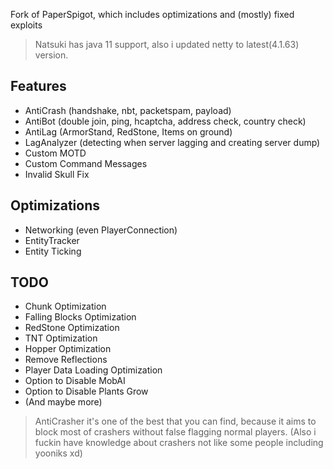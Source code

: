 Fork of PaperSpigot, which includes optimizations and (mostly) fixed exploits

> Natsuki has java 11 support, also i updated netty to latest(4.1.63) version.

## Features
 - AntiCrash (handshake, nbt, packetspam, payload)
 - AntiBot (double join, ping, hcaptcha, address check, country check)
 - AntiLag (ArmorStand, RedStone, Items on ground)
 - LagAnalyzer (detecting when server lagging and creating server dump)
 - Custom MOTD
 - Custom Command Messages
 - Invalid Skull Fix

## Optimizations
 - Networking (even PlayerConnection)
 - EntityTracker
 - Entity Ticking

## TODO
 - Chunk Optimization
 - Falling Blocks Optimization
 - RedStone Optimization
 - TNT Optimization
 - Hopper Optimization
 - Remove Reflections
 - Player Data Loading Optimization
 - Option to Disable MobAI
 - Option to Disable Plants Grow
 - (And maybe more)
 
> AntiCrasher it's one of the best that you can find, because it aims to block most of crashers without false flagging normal players. (Also i fuckin have knowledge about crashers not like some people including yooniks xd)
